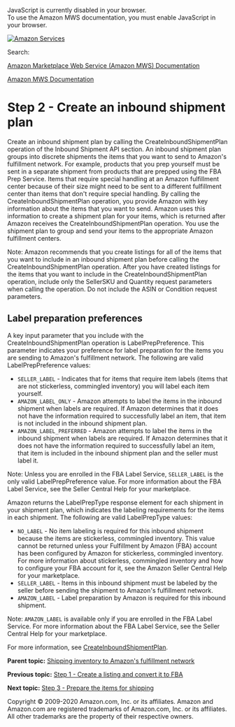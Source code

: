 <div id="MWSDX_noscript">

JavaScript is currently disabled in your browser.  
To use the Amazon MWS documentation, you must enable JavaScript in your
browser.

</div>

<div id="MWSDX_divtop">

[![Amazon
Services](https://images-na.ssl-images-amazon.com/images/G/08/mwsportal/fr_FR/amazonservices.gif "Amazon Services")](http://services.amazon.fr)

<div id="MWSDX_search">

<span id="MWSDX_searchlbl">Search:</span>

</div>

  
<span id="MWSDX_titlebar">[Amazon Marketplace Web Service (Amazon MWS)
Documentation](https://developer.amazonservices.fr/gp/mws/docs.html)</span>

</div>

<div id="MWSDX_divbottom">

<div id="MWSDX_divleft">

<div id="MWSDX_toc">

</div>

</div>

<div id="MWSDX_divright">

<div id="MWSDX_content">

<span id="MWSDX_breadcrumbs">[Amazon MWS
Documentation](https://developer.amazonservices.fr/gp/mws/docs.html)</span>

Step 2 - Create an inbound shipment plan
========================================

<div class="body conbody">

Create an inbound shipment plan by calling the <span
class="keyword apiname">CreateInboundShipmentPlan</span> operation of
the Inbound Shipment API section. An inbound shipment plan groups into
discrete shipments the items that you want to send to <span
class="ph">Amazon's fulfillment network</span>. For example, products
that you prep yourself must be sent in a separate shipment from products
that are prepped using the FBA Prep Service. Items that require special
handling at an <span class="ph">Amazon fulfillment center</span> because
of their size might need to be sent to a different fulfillment center
than items that don't require special handling. By calling the <span
class="keyword apiname">CreateInboundShipmentPlan</span> operation, you
provide Amazon with key information about the items that you want to
send. Amazon uses this information to create a shipment plan for your
items, which is returned after Amazon receives the <span
class="keyword apiname">CreateInboundShipmentPlan</span> operation. You
use the shipment plan to group and send your items to the appropriate
<span class="ph">Amazon fulfillment center</span>s.

<div class="note note">

<span class="notetitle">Note:</span> <span class="ph">Amazon recommends
that you create listings for all of the items that you want to include
in an inbound shipment plan before calling the <span
class="keyword apiname">CreateInboundShipmentPlan</span> operation.
After you have created listings for the items that you want to include
in the <span class="keyword apiname">CreateInboundShipmentPlan</span>
operation, include only the <span
class="keyword parmname">SellerSKU</span> and <span
class="keyword parmname">Quantity</span> request parameters when calling
the operation. Do not include the <span
class="keyword parmname">ASIN</span> or <span
class="keyword parmname">Condition</span> request parameters.</span>

</div>

<div class="section">

Label preparation preferences
-----------------------------

A key input parameter that you include with the <span
class="keyword apiname">CreateInboundShipmentPlan</span> operation is
<span class="keyword parmname">LabelPrepPreference</span>. This
parameter indicates your preference for label preparation for the items
you are sending to <span class="ph">Amazon's fulfillment network</span>.
The following are valid <span
class="keyword parmname">LabelPrepPreference</span> values:

-   `SELLER_LABEL` - Indicates that for items that require item labels
    (items that are not stickerless, commingled inventory) you will
    label each item yourself.
-   `AMAZON_LABEL_ONLY` - Amazon attempts to label the items in the
    inbound shipment when labels are required. If Amazon determines that
    it does not have the information required to successfully label an
    item, that item is not included in the inbound shipment plan.
-   `AMAZON_LABEL_PREFERRED` - Amazon attempts to label the items in the
    inbound shipment when labels are required. If Amazon determines that
    it does not have the information required to successfully label an
    item, that item is included in the inbound shipment plan and the
    seller must label it.

<div class="note note">

<span class="notetitle">Note:</span> Unless you are enrolled in the FBA
Label Service, `SELLER_LABEL` is the only valid <span
class="keyword parmname">LabelPrepPreference</span> value. For more
information about the FBA Label Service, see the Seller Central Help for
your marketplace.

</div>

Amazon returns the <span class="keyword parmname">LabelPrepType</span>
response element for each shipment in your shipment plan, which
indicates the labeling requirements for the items in each shipment. The
following are valid <span class="keyword parmname">LabelPrepType</span>
values:

-   `NO_LABEL` - No item labeling is required for this inbound shipment
    because the items are stickerless, commingled inventory. This value
    cannot be returned unless your <span class="ph">Fulfillment by
    Amazon (FBA)</span> account has been configured by Amazon for
    stickerless, commingled inventory. For more information about
    stickerless, commingled inventory and how to configure your FBA
    account for it, see the Amazon Seller Central Help for your
    marketplace.
-   `SELLER_LABEL` - Items in this inbound shipment must be labeled by
    the seller before sending the shipment to <span class="ph">Amazon's
    fulfillment network</span>.
-   `AMAZON_LABEL` - Label preparation by Amazon is required for this
    inbound shipment.

<div class="note note">

<span class="notetitle">Note:</span> `AMAZON_LABEL` is available only if
you are enrolled in the FBA Label Service. For more information about
the FBA Label Service, see the Seller Central Help for your marketplace.

</div>

For more information, see
<a href="../fba_inbound/FBAInbound_CreateInboundShipmentPlan.md" class="xref">CreateInboundShipmentPlan</a>.

</div>

</div>

<div class="related-links">

<div class="familylinks">

<div class="parentlink">

**Parent topic:**
<a href="../fba_guide/FBAGuide_ShipInventoryToAFN.md" class="link">Shipping inventory to Amazon's fulfillment network</a>

</div>

<div class="previouslink">

**Previous topic:**
<a href="../fba_guide/FBAGuide_CreateListing.md" class="link">Step 1 - Create a listing and convert it to FBA</a>

</div>

<div class="nextlink">

**Next topic:**
<a href="../fba_guide/FBAGuide_PrepareItems.md" class="link">Step 3 - Prepare the items for shipping</a>

</div>

</div>

</div>

<div id="MWSDX_footer">

Copyright © 2009-2020 Amazon.com, Inc. or its affiliates. Amazon and
Amazon.com are registered trademarks of Amazon.com, Inc. or its
affiliates. All other trademarks are the property of their respective
owners.

</div>

</div>

</div>

<div style="clear: both;">

</div>

</div>
